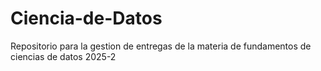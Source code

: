 # Ciencia-de-Datos
Repositorio para la gestion de entregas de la materia de fundamentos de ciencias de datos 2025-2
